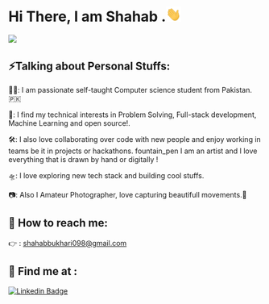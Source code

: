 <h1> Hi There, I am Shahab .<img src="https://raw.githubusercontent.com/ABSphreak/ABSphreak/master/gifs/Hi.gif" width="30px"></h1>
</h1>

<img src="https://media.giphy.com/media/836HiJc7pgzy8iNXCn/giphy.gif" width="500px">

## ⚡️Talking about Personal Stuffs:

👨‍💻: I am passionate self-taught Computer science student from Pakistan.🇵🇰

👾:  I find my technical interests in Problem Solving, Full-stack development, Machine Learning and open source!.

🛠: I also love collaborating over code with new people and enjoy working in teams be it in projects or hackathons.
fountain_pen I am an artist and I love everything that is drawn by hand or digitally !

🛸: I love exploring new tech stack and building cool stuffs.

📷: Also I Amateur Photographer, love capturing beautifull movements.🎴



## 💌 How to reach me:
👉 : shahabbukhari098@gmail.com




## 🙌 Find me at :
[![Linkedin Badge](https://img.shields.io/badge/-LinkedIn-blue?style=flat-square&logo=Linkedin&logoColor=white&link=https://www.linkedin.com/in/hemanthkollipara/)](https://www.linkedin.com/in/syed-shahab-shah-bukhari-33169a183/)
